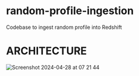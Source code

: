 # random-profile-ingestion
Codebase to ingest random profile into Redshift

# ARCHITECTURE
![Screenshot 2024-04-28 at 07 21 44](https://github.com/cappymayor/random-profile-ingestion/assets/64020047/a7281953-59e2-4113-99cd-2942e796894d)

